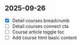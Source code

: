 ## 2025-09-26

- [x] Detail courses breadcrumb
- [ ] Detail courses connect cta
- [ ] Course article toggle toc
- [ ] Add course html basic content